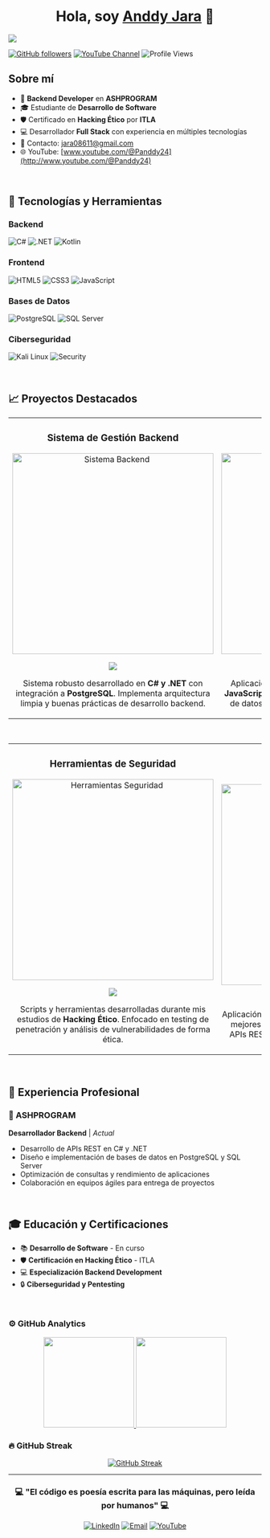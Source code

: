 <div align="center">
<h1 align="center">Hola, soy <a href="https://github.com/andj05">Anddy Jara</a> 👋</h1>
</div>

<!-- Aquí pondrás tu banner personalizado -->
<img src="https://via.placeholder.com/1000x300/0D1117/58A6FF?text=Tu+Banner+Personalizado+Aquí">

[![GitHub followers](https://img.shields.io/github/followers/andj05?style=social)](https://github.com/andj05)
[![YouTube Channel](https://img.shields.io/badge/YouTube-@Panddy24-red?style=social&logo=youtube)](http://www.youtube.com/@Panddy24)
![Profile Views](https://komarev.com/ghpvc/?username=andj05&color=brightgreen)

## Sobre mí

- 💼 **Backend Developer** en **ASHPROGRAM**
- 🎓 Estudiante de **Desarrollo de Software**
- 🛡️ Certificado en **Hacking Ético** por **ITLA**
- 💻 Desarrollador **Full Stack** con experiencia en múltiples tecnologías
- 📧 Contacto: jara08611@gmail.com
- 🌐 YouTube: [www.youtube.com/@Panddy24](http://www.youtube.com/@Panddy24)

<br>

## 🚀 Tecnologías y Herramientas

### Backend
![C#](https://img.shields.io/badge/C%23-239120?style=for-the-badge&logo=c-sharp&logoColor=white)
![.NET](https://img.shields.io/badge/.NET-5C2D91?style=for-the-badge&logo=.net&logoColor=white)
![Kotlin](https://img.shields.io/badge/Kotlin-0095D5?style=for-the-badge&logo=kotlin&logoColor=white)

### Frontend
![HTML5](https://img.shields.io/badge/HTML5-E34F26?style=for-the-badge&logo=html5&logoColor=white)
![CSS3](https://img.shields.io/badge/CSS3-1572B6?style=for-the-badge&logo=css3&logoColor=white)
![JavaScript](https://img.shields.io/badge/JavaScript-323330?style=for-the-badge&logo=javascript&logoColor=F7DF1E)

### Bases de Datos
![PostgreSQL](https://img.shields.io/badge/PostgreSQL-316192?style=for-the-badge&logo=postgresql&logoColor=white)
![SQL Server](https://img.shields.io/badge/Microsoft_SQL_Server-CC2927?style=for-the-badge&logo=microsoft-sql-server&logoColor=white)

### Ciberseguridad
![Kali Linux](https://img.shields.io/badge/Kali_Linux-557C94?style=for-the-badge&logo=kali-linux&logoColor=white)
![Security](https://img.shields.io/badge/Ethical_Hacking-FF6B35?style=for-the-badge&logo=hackthebox&logoColor=white)

<br>

## 📈 Proyectos Destacados

<table>
<tr>
<td width="50%">
<h3 align="center">Sistema de Gestión Backend</h3>
<div align="center">
<a href="https://github.com/andj05/proyecto-backend" target="_blank"><img src="https://via.placeholder.com/400x200/0D1117/58A6FF?text=Backend+Project" width="400" alt="Sistema Backend"></a>
<p>
<a href="https://github.com/andj05/proyecto-backend" target="_blank">
<img src="https://img.shields.io/badge/CÓDIGO-ff9?style=for-the-badge&logo=github&logoColor=black">
</a>
</p>
<p>Sistema robusto desarrollado en <strong>C# y .NET</strong> con integración a <strong>PostgreSQL</strong>. Implementa arquitectura limpia y buenas prácticas de desarrollo backend.</p>
</div>
</td>

<td width="50%">
<h3 align="center">Aplicación Web Full Stack</h3>
<div align="center">                                       
<a href="https://github.com/andj05/web-fullstack" target="_blank"><img src="https://via.placeholder.com/400x200/0D1117/61DAFB?text=Full+Stack+Web" width="400" alt="Web Full Stack"></a>
<br>
<p>
<a href="https://github.com/andj05/web-fullstack" target="_blank">
<img src="https://img.shields.io/badge/CÓDIGO-80ffaa?style=for-the-badge&logo=github&logoColor=black">
</a>
</p>
<p>Aplicación web completa utilizando <strong>HTML, CSS, JavaScript</strong> en el frontend y <strong>C#</strong> en el backend. Base de datos <strong>SQL Server</strong> para persistencia de datos.</p>
</div>
</td>
</table>                                                                                 

<br>

<table>
<tr>
<td width="50%">
<h3 align="center">Herramientas de Seguridad</h3>
<div align="center">
<a href="https://github.com/andj05/security-tools" target="_blank"><img src="https://via.placeholder.com/400x200/0D1117/FF6B35?text=Security+Tools" width="400" alt="Herramientas Seguridad"></a>
<p>
<a href="https://github.com/andj05/security-tools" target="_blank">
<img src="https://img.shields.io/badge/CÓDIGO-ff6b35?style=for-the-badge&logo=github&logoColor=black">
</a>
</p>
<p>Scripts y herramientas desarrolladas durante mis estudios de <strong>Hacking Ético</strong>. Enfocado en testing de penetración y análisis de vulnerabilidades de forma ética.</p>
</div>
</td>       

<td width="50%">
<h3 align="center">App Mobile con Kotlin</h3>
<div align="center">
<a href="https://github.com/andj05/kotlin-mobile-app" target="_blank"><img src="https://via.placeholder.com/400x200/0D1117/0095D5?text=Kotlin+Mobile" width="400" alt="App Kotlin"></a>
<p>
<a href="https://github.com/andj05/kotlin-mobile-app" target="_blank">
<img src="https://img.shields.io/badge/CÓDIGO-0095d5?style=for-the-badge&logo=github&logoColor=black">
</a>
</p>
<p>Aplicación móvil desarrollada en <strong>Kotlin</strong> siguiendo las mejores prácticas de desarrollo Android. Integra APIs REST y manejo eficiente de bases de datos.</p>
</div>
</td>  
</table>                                                                                 

<br>

## 💼 Experiencia Profesional

### 🏢 ASHPROGRAM
**Desarrollador Backend** | *Actual*
- Desarrollo de APIs REST en C# y .NET
- Diseño e implementación de bases de datos en PostgreSQL y SQL Server
- Optimización de consultas y rendimiento de aplicaciones
- Colaboración en equipos ágiles para entrega de proyectos

<br>

## 🎓 Educación y Certificaciones

- 📚 **Desarrollo de Software** - En curso
- 🛡️ **Certificación en Hacking Ético** - ITLA
- 💻 **Especialización Backend Development**
- 🔒 **Ciberseguridad y Pentesting**

<br>

### ⚙️ GitHub Analytics

<p align="center">
<a href="https://github.com/andj05">
  <img height="180em" src="https://github-readme-stats-eight-theta.vercel.app/api?username=andj05&show_icons=true&theme=algolia&include_all_commits=true&count_private=true"/>
  <img height="180em" src="https://github-readme-stats-eight-theta.vercel.app/api/top-langs/?username=andj05&layout=compact&langs_count=8&theme=algolia"/>
</a>
</p>

### 🔥 GitHub Streak

<p align="center">
<a href="https://github.com/andj05">
<img src="https://github-readme-streak-stats.herokuapp.com/?user=andj05&theme=algolia" alt="GitHub Streak"/>
</a>
</p>

---

<div align="center">
<h3>💻 "El código es poesía escrita para las máquinas, pero leída por humanos" 💻</h3>

[![LinkedIn](https://img.shields.io/badge/LinkedIn-0077B5?style=for-the-badge&logo=linkedin&logoColor=white)](tu-linkedin-aqui)
[![Email](https://img.shields.io/badge/Email-D14836?style=for-the-badge&logo=gmail&logoColor=white)](mailto:jara08611@gmail.com)
[![YouTube](https://img.shields.io/badge/YouTube-FF0000?style=for-the-badge&logo=youtube&logoColor=white)](http://www.youtube.com/@Panddy24)

</div>
